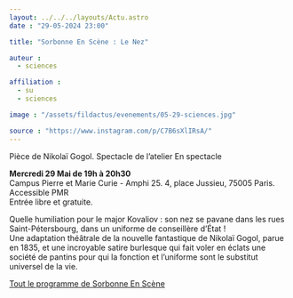 ```yaml
---
layout: ../../../layouts/Actu.astro
date : "29-05-2024 23:00"

title: "Sorbonne En Scène : Le Nez"

auteur :
  - sciences

affiliation :
  - su
  - sciences

image : "/assets/fildactus/evenements/05-29-sciences.jpg"

source : "https://www.instagram.com/p/C7B6sXlIRsA/"
---
```


Pièce de Nikolaï Gogol. Spectacle de l’atelier En spectacle

__Mercredi 29 Mai de 19h à 20h30__  
Campus Pierre et Marie Curie - Amphi 25. 4, place Jussieu, 75005 Paris. Accessible PMR  
Entrée libre et gratuite.

Quelle humiliation pour le major Kovaliov : son nez se pavane dans les rues Saint-Pétersbourg, dans un uniforme de conseillère d’État !  
Une adaptation théâtrale de la nouvelle fantastique de Nikolaï Gogol, parue en 1835, et une incroyable satire burlesque qui fait voler en éclats une société de pantins pour qui la fonction et l’uniforme sont le substitut universel de la vie.

[Tout le programme de Sorbonne En Scène](https://www.sorbonne-universite.fr/sorbonne-en-scene)

